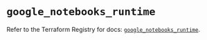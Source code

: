 # `google_notebooks_runtime`

Refer to the Terraform Registry for docs: [`google_notebooks_runtime`](https://registry.terraform.io/providers/hashicorp/google-beta/6.48.0/docs/resources/google_notebooks_runtime).
